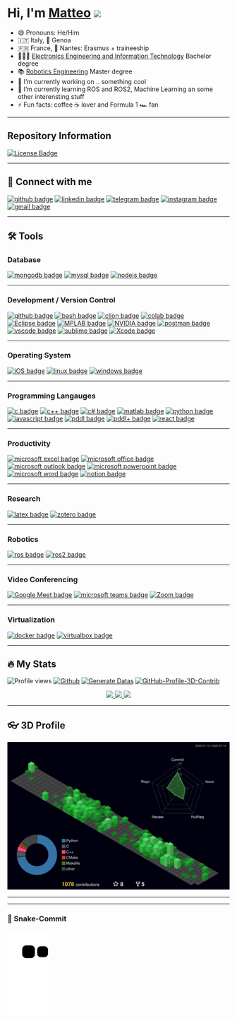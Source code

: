 # Hi, I'm [Matteo](https://about.me/matteomaragliano/getstarted) <a> <img src="https://media.giphy.com/media/hvRJCLFzcasrR4ia7z/giphy.gif" width="2.5%"></a>

- 😄 Pronouns: He/Him
- 🇮🇹 Italy, 📍 Genoa
- 🇫🇷 France, 📍 Nantes: Erasmus + traineeship 
- 👨🏻‍🎓 [Electronics Engineering and Information Technology](https://corsi.unige.it/corsi/9273) Bachelor degree
- 📚 [Robotics Engineering](https://courses.unige.it/10635) Master degree
- 🔭 I’m currently working on .. something cool
- 🌱 I’m currently learning ROS and ROS2, Machine Learning an some other interensting stuff
- ⚡️ Fun facts: coffee ☕️ lover and Formula 1 🏎 fan

---
## Repository Information
<a href="https://github.com/mmatteo-hub/mmatteo-hub/blob/master/LICENSE.md"><img src="https://img.shields.io/github/license/mmatteo-hub/mmatteo-hub?color=2b9348" alt="License Badge"/></a>
</p>

<!-- <p align="center">
<a href="https://github.com/mmatteo-hub/mmatteo-hub/stargazers"><img src="https://img.shields.io/github/stars/mmatteo-hub/mmatteo-hub?color=blue" alt="Stars Badge"/></a>
<a href="https://github.com/mmatteo-hub/mmatteo-hub/network/members"><img src="https://img.shields.io/github/forks/mmatteo-hub/mmatteo-hub?color=blue" alt="Forks Badge"/></a>
<a href="https://github.com/mmatteo-hub/mmatteo-hub/issues"><img src="https://img.shields.io/github/issues/mmatteo-hub/mmatteo-hub?color=yellow" alt="Issues Badge"/></a>
<a href="https://github.com/mmatteo-hub/mmatteo-hub/pulls"><img src="https://img.shields.io/github/issues-pr/mmatteo-hub/mmatteo-hub?color=yellow" alt="Pull Requests Badge"/></a>
<a href="https://github.com/mmatteo-hub/mmatteo-hub/graphs/contributors"><img src="https://img.shields.io/github/contributors/mmatteo-hub/mmatteo-hub?color=green" alt="Contributors Badge"/></a>
<a href="https://github.com/mmatteo-hub/mmatteo-hub/blob/master/LICENSE"><img src="https://img.shields.io/github/license/mmatteo-hub/mmatteo-hub?color=2b9348" alt="License Badge"/></a>
</p>
-->
---

## 🔗 Connect with me

[![github badge](https://img.shields.io/badge/GitHub-black?style=flat-square&logo=github)](https://github.com/mmatteo-hub)
[![linkedin badge](https://img.shields.io/badge/LinkedIn-black?style=flat-square&logo=linkedin)](https://www.linkedin.com/in/matteo-maragliano-1b0202234)
[![telegram badge](https://img.shields.io/badge/Telegram-black?style=flat-square&logo=telegram)](https://t.me/Smizz99)
[![instagram badge](https://img.shields.io/badge/Instagram-black?style=flat-square&logo=instagram)](https://www.instagram.com/accounts/login/?next=/matteo_maragliano/)
[![gmail badge](https://img.shields.io/badge/Gmail-black?style=flat-square&logo=gmail)](https://www.instagram.com/accounts/login/?next=/matteo_maragliano/)

---

## 🛠️ Tools

### Database
  [![mongodb badge](https://img.shields.io/badge/MongoDB-black?style=flat&logo=mongodb)](https://www.mongodb.com/)
  [![mysql badge](https://img.shields.io/badge/MySQL-black?style=flat&logo=mysql)](https://www.mysql.com/)
  [![nodejs badge](https://img.shields.io/badge/Node.js-black?style=flat&logo=node.js)](https://nodejs.org/)

---

### Development / Version Control
  [![github badge](https://img.shields.io/badge/GitHub-black?style=flat&logo=github)](https://git-scm.com)
  [![bash badge](https://img.shields.io/badge/Bash-black?style=flat&logo=gnu-bash)](https://www.gnu.org/software/bash/)
  [![clion badge](https://img.shields.io/badge/CLion-black?style=flat&logo=clion)](https://www.jetbrains.com/clion/)
  [![colab badge](https://img.shields.io/badge/Google%20Colab-black?style=flat&logo=google-colab)](https://colab.research.google.com/)
  [![Eclipse badge](https://img.shields.io/badge/Eclipse-black?style=flat&logo=eclipse)](https://www.eclipse.org/)
  [![MPLAB badge](https://img.shields.io/badge/MPLAB-black?style=flat&logo=microchip)](https://www.microchip.com/mplab)
  [![NVIDIA badge](https://img.shields.io/badge/NVIDIA-black?style=flat&logo=nvidia)](https://www.nvidia.com/)
  [![postman badge](https://img.shields.io/badge/Postman-black?style=flat&logo=postman)](https://www.postman.com/)
  [![vscode badge](https://img.shields.io/badge/VS%20Code-black?style=flat&logo=visual-studio-code)](https://code.visualstudio.com/)
  [![sublime badge](https://img.shields.io/badge/Sublime%20Text-black?style=flat&logo=sublime-text)](https://www.sublimetext.com/)
  [![Xcode badge](https://img.shields.io/badge/Xcode-black?style=flat&logo=xcode)](https://developer.apple.com/xcode/)
  
---

### Operating System
  [![iOS badge](https://img.shields.io/badge/iOS-black?style=flat&logo=ios)](https://www.apple.com/ios/)
  [![linux badge](https://img.shields.io/badge/Linux-black?style=flat&logo=linux)](https://www.linux.org/)
  [![windows badge](https://img.shields.io/badge/Windows-black?style=flat&logo=windows)](https://www.microsoft.com/windows/)

---

### Programming Langauges
  [![c badge](https://img.shields.io/badge/C-black?style=flat&logo=c)](https://www.w3schools.com/c/index.php)
  [![c++ badge](https://img.shields.io/badge/C++-black?style=flat&logo=c%2B%2B)](https://www.w3schools.com/cpp/default.asp)
  [![c# badge](https://img.shields.io/badge/C%23-black?style=flat&logo=csharp)](https://www.w3schools.com/cs/index.php)
  [![matlab badge](https://img.shields.io/badge/MATLAB-black?style=flat&logo=mathworks)](https://www.mathworks.com/products/matlab.html)
  [![python badge](https://img.shields.io/badge/Python-black?style=flat&logo=python)](https://www.python.org/)
  [![javascript badge](https://img.shields.io/badge/JavaScript-black?style=flat&logo=javascript)](https://developer.mozilla.org/en-US/docs/Web/JavaScript)
  [![pddl badge](https://img.shields.io/badge/PDDL-black?style=flat&logo=)](https://www.example.com)
  [![pddl+ badge](https://img.shields.io/badge/PDDL+-black?style=flat&logo=)](https://www.example.com)
  [![react badge](https://img.shields.io/badge/React-black?style=flat&logo=react)](https://reactjs.org/)

---

### Productivity
  [![microsoft excel badge](https://img.shields.io/badge/Microsoft%20Excel-black?style=flat&logo=microsoft%20excel)](https://www.office.com/excel)
  [![microsoft office badge](https://img.shields.io/badge/Microsoft%20Office-black?style=flat&logo=microsoft)](https://www.office.com/)
  [![microsoft outlook badge](https://img.shields.io/badge/Microsoft%20Outlook-black?style=flat&logo=microsoft%20outlook)](https://www.office.com/outlook)
  [![microsoft powerpoint badge](https://img.shields.io/badge/Microsoft%20PowerPoint-black?style=flat&logo=microsoft%20powerpoint)](https://www.office.com/powerpoint)
  [![microsoft word badge](https://img.shields.io/badge/Microsoft%20Word-black?style=flat&logo=microsoft%20word)](https://www.office.com/word)
  [![notion badge](https://img.shields.io/badge/Notion-black?style=flat&logo=notion)](https://www.notion.so/)

---

### Research
  [![latex badge](https://img.shields.io/badge/LaTeX-black?style=flat&logo=latex)](https://www.latex-project.org/)
  [![zotero badge](https://img.shields.io/badge/Zotero-black?style=flat&logo=zotero)](https://www.zotero.org)

---

### Robotics
  [![ros badge](https://img.shields.io/badge/ROS-black?style=flat&logo=ros)](https://www.ros.org/)
  [![ros2 badge](https://img.shields.io/badge/ROS2-black?style=flat&logo=ros)](https://www.ros.org/)

---

### Video Conferencing
  [![Google Meet badge](https://img.shields.io/badge/Google%20Meet-black?style=flat&logo=google-meet)](https://meet.google.com/)
  [![microsoft teams badge](https://img.shields.io/badge/Microsoft%20Teams-black?style=flat&logo=microsoft%20teams)](https://www.microsoft.com/microsoft-teams/)
  [![Zoom badge](https://img.shields.io/badge/Zoom-black?style=flat&logo=zoom)](https://zoom.us/)

---

### Virtualization
  [![docker badge](https://img.shields.io/badge/Docker-black?style=flat&logo=docker)](https://www.docker.com/)
  [![virtualbox badge](https://img.shields.io/badge/VirtualBox-black?style=flat&logo=virtualbox)](https://www.virtualbox.org)
  
---  
## 🔥 My Stats

![Profile views](https://komarev.com/ghpvc/?username=mmatteo-hub) [![Github](https://img.shields.io/github/followers/mmatteo-hub?label=Follow&style=social)](https://github.com/mmatteo-hub) [![Generate Datas](https://github.com/mmatteo-hub/mmatteo-hub/actions/workflows/main.yml/badge.svg)](https://github.com/mmatteo-hub/mmatteo-hub/actions/workflows/main.yml) [![GitHub-Profile-3D-Contrib](https://github.com/mmatteo-hub/mmatteo-hub/actions/workflows/profile-3d.yml/badge.svg)](https://github.com/mmatteo-hub/mmatteo-hub/actions/workflows/profile-3d.yml)

<p align="center">
  <a href="https://github.com/mmatteo-hub">
    <img height="180em" src="https://github-readme-stats.vercel.app/api?username=mmatteo-hub&theme=noctis_minimus&show_icons=true" />
    <img height="180em" src="https://github-readme-stats.vercel.app/api/top-langs/?username=mmatteo-hub&theme=noctis_minimus&layout=compact" />
  </a>
  <a href="https://github.com/mmatteo-hub">
    <img height="180em" src="https://github-readme-streak-stats.herokuapp.com/?user=mmatteo-hub&theme=noctis_minimus" />
  </a>
</p>

---
## 👓 3D Profile

<p align="center">
  <a href="./profile-3d-contrib/profile-night-green.svg">
    <img width="900em" src="./profile-3d-contrib/profile-night-green.svg">
  </a>
</p>

---
<!--
### 📈 Contribution graph

<p align="center"> <img width="900em" src="https://activity-graph.herokuapp.com/graph?username=mmatteo-hub&bg_color=01010f&color=f5f5fe&line=ed4a7c&point=45994a&area=true&hide_border=true" alt="Github Graph" /> </p> 
-->

---
### 🐍 Snake-Commit

![Snake animation](https://github.com/mmatteo-hub/mmatteo-hub/blob/output/github-contribution-grid-snake.svg)
